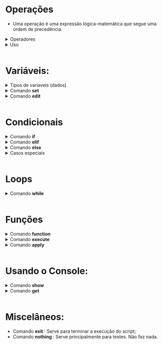 # Operações 
* Uma operação é uma expressão lógica-matemática que segue uma ordem de precedência.

<details>
<summary> Operadores </summary>

* Todos os operadores abaixo estão organizados da seguinte forma: símbolo, ordem de precedência (quanto maior, mais prioridade), função e um exemplo. 

* Operadores unários: 
        
        ! : 7 : Not lógico   : !0 = 1
        - : 7 : Negação      : -1 = 1 * -1

* Operadores binários:

        | : 1 : Ou lógico    : 0 | 1 = 1
        & : 2 : And lógico   : 0 & 1 = 0
        + : 4 : Soma         : 1 + 2 = 3
        - : 4 : Subtração    : 1 - 2 = -1
        * : 5 : Multiplicação: 2 * 2 = 4
        / : 5 : Divisão      : 2 / 2 = 1
        % : 5 : Módulo       : 2 % 2 = 0
        ^ : 6 : Potência     : 5 ^ 3 = 125
        ~ : 0 : Aproximação  : 0~10.6 = 11 (a ~ b → arredonda o número a com b casas decimais)
        @ : 7 : Posição      : ( i @ x ) Seleciona a posição "i" de uma variável x.  

* Comparadores:

        > : 3 : Maior          : 10 > 5 = 1 (Retorna 1 caso (a>b), 0 caso contrário.)
        < : 3 : Menor          : 10 < 5 = 0 (Retorna 1 caso (a<b), 0 caso contrário.)
        = : 3 : Igualdade      : 10 = 10 = 1 (Retorna 1 caso (a=b), 0 caso contrário.)

        Nota: Se os dois primeiros comparadores (>,<) forem usados com strings, a comparação será feita com base na quantidade de caracteres: abc > abdc será executado como 3 > 4

* Parenteses:

        Usados para "roubar" prioridade:

        2*2+2 = 6
        2*(2+2) = 8

</details>

<details>
<summary> Uso </summary>

* Operações podem envolver números, variáveis e em alguns casos, texto. Também podem ser compostos por apenas um elemento:

        12
        Pera
        1 + (VariavelA - VariavelB)
        fruta + maca

</details>

<br>




# Variáveis:
<details>
<summary>Tipos de variaveis (dados) </summary>


* Existem três tipos de dados simples nessa linguagem:

        Tipo numérico (num): Qualquer número.
        Tipo string   (txt): Qualquer sequência de texto.
        Tipo nenhum   (nil): Representa uma ausência de valor.
                
* Para representar valores booleanos (verdadeiro / falso), é usado um tipo numérico. O valor 1 representa a verdade, enquanto qualquer outro é interpretado como falso.

* Existem também dois tipos de dados compostos nessa linguagem:

        Tipo lista         : Uma sequência de tipos simples
        Tipo mapa          : Um mapeamento x -> y de tipos simples

  

</details>

<details>
<summary>Comando <b>set</b></summary>

* Para criar e/ou modificar o valor de uma variável, utiliza-se a seguinte estrutura:

        set VARIAVEL to VALOR.


  "VARIAVEL" deve ser nomeada usando apenas letras (maiúsculas ou minúsculas).<br>
  "VALOR" é uma [OPERAÇÃO](#operações)

  Para criar uma variável do tipo lista, usa se como VALOR braquetes duplos, como:

        set VARIAVEL to []

</details>

<details>
<summary>Comando <b>edit</b></summary>

* Para modificar uma posição de uma variável de tipo lista, utiliza-se a seguinte estrutura:

        edit VARIAVEL at POSICAO MODO VALOR

  "POSICAO" é uma [OPERAÇÃO](#operações). Representa o lugar dentro de "VARIAVEL" que será editado.<br>
  "VARIAVEL" é o nome da variável a ser editada.<br>
  "VALOR" também é uma [OPERAÇÃO](#operações)

  "MODO" deve ser um dos seguintes:

        Para variáveis do tipo lista:
                set   : muda o que está em POSICAO para VALOR.   
                insert: põe VALOR logo antes de POSICAO.
                delete: remove o que está em POSICAO. Não precisa de VALOR.

</details>

<br>

# Condicionais

<details>
<summary>Comando <b> if </b></summary>


* Esse comando segue a seguinte estrutura: 

        if OPERAÇÃO
            código condicional

* Ao ser executado, o comando avalia a [OPERAÇÃO](#operações). Se o resultado for 1, e SOMENTE 1, o bloco identado (código condicional) é executado.

</details>


<details>
<summary>Comando <b> elif </b></summary>

* Esse comando segue a seguinte estrutura: 

        if 10-10
            set a to 0
        elif OPERAÇÃO
            código condicional

* Ao ser executado, o comando avalia a [OPERAÇÃO](#operações). Se o resultado for 1 e o resultado do comando condicional passado não for 1, o bloco identado (código condicional) é executado.
* É possível criar encadeamentos com esse comando:

        if 0
            show ok!
        elif 0
            show ok!
        elif 1
            show EXECUTADO!
        elif 1
            show ok!

        SAÍDA:

        EXECUTADO!



</details>


<details>
<summary>Comando <b> else </b></summary>

* Esse comando segue a seguinte estrutura: 

        if 10-10
            set a to 0
        else
            código condicional

* Caso o resultado do comando condicional passado não seja 1, o bloco de código identado (código condicional) será executado.
</details>

<details>
<summary>Casos especiais </b></summary>

* O comando [while](#loops), por também conter uma "condicional", pode entrar em um encadeamento de condicionais:

        set a to 5
        while a > 0
            set a to a-1
        elif a = 0
            show Agora, `a` e nulo!

        SAÍDA:

        Agora, a e nulo!

</details>

<br>

# Loops
<details>
<summary> Comando <b> while </b> </summary>

* Um loop, ou ciclo, é uma estrutura que repete uma porção de código.
* Para criar um loop, usa-se a seguinte estrutura:

        while OPERAÇÃO
            código

* Enquanto o valor da [OPERAÇÃO](#operações) for igual a 1, o código identado será executado.
* Após cada execução, a operação é reavaliada. Se por ventura deixar de valer 1, o ciclo é quebrado e o programa segue.


</details>



<br>

# Funções
<details>
<summary>Comando <b> function </b> </summary>

* Usado para definir funções, segue a seguinte estrutura:

        function NOME VARIAVEIS
            código
            result


  Nele, "NOME" é o identificador da função. "VARIAVEIS" são os valores de entrada. Segue um exemplo de uso:

        f(x) = x+1

        function incremento x
            result x + 1

* O subcomando <b>result</b> é opicional e finaliza a função. Pode também retornar uma [operação](#operações) (como visto acima), que será enviada ao comando chamador.


</details>



<details>
<summary>Comando <b> execute </b> </summary>

* Usado para executar uma função, segue a seguinte estrutura:

        execute NOMEFUNCAO VARIAVEIS

* VARIAVEIS são os valores de entrada solicitados pela função chamada:

        function soma x y
            result x + y

        execute soma 10 20            


</details>



<details>
<summary>Comando <b> apply </b> </summary>

* Usado para aplicar o valor retornado de uma função a uma variavel. Segue a seguinte estrutura:

        set variavel to 0
        execute funcao
        apply variavel

* O valor retornado de funcao é aplicado a variavel.

</details>
<br>


# Usando o Console:
<details>
<summary>Comando <b> show </b></summary>

* Para jogar dados no console, utiliza-se a seguinte estrutura:

        show ARGUMENTOS

* "ARGUMENTOS" pode ser composto por texto e variáveis:

        set variavel to 12
        show Numero: variavel

        SAÍDA:

        Numero: 12



* Para poder mostrar o nome de uma variável, envolve-se o termo com "`", chamado de indicador:

        set variavel to 12
        show Valor de `variavel`: variavel

        SAÍDA:

        Valor de variavel: 12
</details>



<details>
<summary>Comando <b> get </b></summary>

* Para jogar dados no console, utiliza-se a seguinte estrutura:

        get VARIAVEL ARGUMENTOS

* VARIAVEL deve ser o nome de uma variável já declarada
* ARGUMENTOS é um trecho opicional, um texto que aparece no console quando o comando é executado.
</details>
<br>

# Miscelâneos:

* Comando <b>exit</b>    : Serve para terminar a execução do script;
* Comando <b>nothing</b> : Serve principalmente para testes. Não faz nada.
